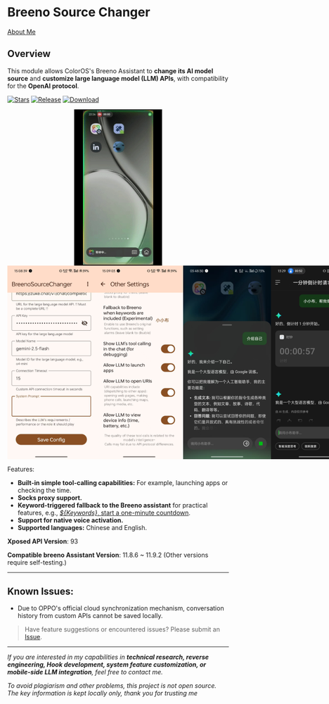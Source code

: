 # Breeno Source Changer

[About Me](https://github.com/niki914)

## Overview

This module allows ColorOS's Breeno Assistant to **change its AI model source** and **customize large language model (LLM) APIs**, with compatibility for the **OpenAI protocol**.

[![Stars](https://img.shields.io/github/stars/Xposed-Modules-Repo/com.niki.breeno.openai?label=stars)](https://github.com/Xposed-Modules-Repo/com.niki.breeno.openai)
[![Release](https://img.shields.io/github/v/release/Xposed-Modules-Repo/com.niki.breeno.openai?include_prereleases)](https://github.com/Xposed-Modules-Repo/com.niki.breeno.openai/releases/latest)
[![Download](https://img.shields.io/github/downloads/Xposed-Modules-Repo/com.niki.breeno.openai/total)](https://github.com/Xposed-Modules-Repo/com.niki.breeno.openai/releases)

<div style="display: flex; justify-content: space-around;">
  <img src="https://github.com/Xposed-Modules-Repo/com.niki.breeno.openai/blob/main/img/record.gif?raw=true" alt="record" width="200"/>
</div>
<div style="display: flex; justify-content: space-around;">
  <img src="https://github.com/Xposed-Modules-Repo/com.niki.breeno.openai/blob/main/img/i1_en.jpg?raw=true" alt="p1" width="200"/>
  <img src="https://github.com/Xposed-Modules-Repo/com.niki.breeno.openai/blob/main/img/i2_en.jpg?raw=true" alt="p2" width="200"/>
  <img src="https://github.com/Xposed-Modules-Repo/com.niki.breeno.openai/blob/main/img/pa3.jpg?raw=true" alt="p3" width="200"/>
  <img src="https://github.com/Xposed-Modules-Repo/com.niki.breeno.openai/blob/main/img/pa4.jpg?raw=true" alt="p4" width="200"/>
</div>


Features:

- **Built-in simple tool-calling capabilities:** For example, launching apps or checking the time.
- **Socks proxy support.**
- **Keyword-triggered fallback to the Breeno assistant** for practical features, e.g., <u>*${Keywords}*, start a one-minute countdown</u>.
- **Support for native voice activation.**
- **Supported languages:** Chinese and English.



**Xposed API Version**: 93

**Compatible breeno Assistant Version**: 11.8.6 ~ 11.9.2 (Other versions require self-testing.)

------

## Known Issues:

- Due to OPPO's official cloud synchronization mechanism, conversation history from custom APIs cannot be saved locally.

> Have feature suggestions or encountered issues? Please submit an [Issue](https://github.com/Xposed-Modules-Repo/com.niki.breeno.openai/issues/new).

------

*If you are interested in my capabilities in **technical research, reverse engineering, Hook development, system feature customization, or mobile-side LLM integration**, feel free to contact me.*

*To avoid plagiarism and other problems, this project is not open source. The key information is kept locally only, thank you for trusting me*
